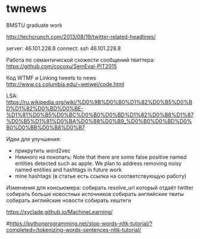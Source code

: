 # twnews
BMSTU graduate work

http://techcrunch.com/2013/08/19/twitter-related-headlines/

server: 46.101.228.8
connect: ssh 46.101.228.8

Работа по семантической схожести сообщений твиттера:
https://github.com/cocoxu/SemEval-PIT2015

Код WTMF и Linking tweets to news
http://www.cs.columbia.edu/~weiwei/code.html

LSA: https://ru.wikipedia.org/wiki/%D0%9B%D0%B0%D1%82%D0%B5%D0%BD%D1%82%D0%BD%D0%BE-%D1%81%D0%B5%D0%BC%D0%B0%D0%BD%D1%82%D0%B8%D1%87%D0%B5%D1%81%D0%BA%D0%B8%D0%B9_%D0%B0%D0%BD%D0%B0%D0%BB%D0%B8%D0%B7



Идеи для улучшения:
* прикрутить word2vec
* Немного на покопать: Note that there are some false positive named entities detected such as apple. We plan to address removing noisy named entities and hashtags in future work
* mine hashtags (в статье есть ссылка на соответствующую работу)


Изменения для консьюмера:
собирать resolve_url который отдаёт twitter
собирать больше новостных источников
собирать английские твиты
собирать английские новости
собирать хештеги


https://xyclade.github.io/MachineLearning/

#https://pythonprogramming.net/stop-words-nltk-tutorial/?completed=/tokenizing-words-sentences-nltk-tutorial/   